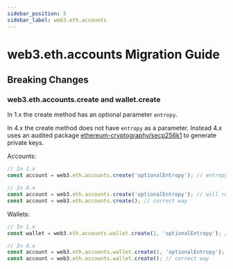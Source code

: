 ```yaml
---
sidebar_position: 5
sidebar_label: web3.eth.accounts
---
```


# web3.eth.accounts Migration Guide

## Breaking Changes

### web3.eth.accounts.create and wallet.create

In 1.x the create method has an optional parameter `entropy`.

In 4.x the create method does not have `entropy` as a parameter. Instead 4.x uses an audited package [ethereum-cryptography/secp256k1](https://github.com/ethereum/js-ethereum-cryptography#secp256k1-curve) to generate private keys.

Accounts:

```typescript
// In 1.x
const account = web3.eth.accounts.create('optionalEntropy'); // entropy is an optional parameter

// In 4.x
const account = web3.eth.accounts.create('optionalEntropy'); // will result in an error
const account = web3.eth.accounts.create(); // correct way
```

Wallets:

```typescript
// In 1.x
const wallet = web3.eth.accounts.wallet.create(1, 'optionalEntropy'); // entropy is an optional parameter

// In 4.x
const account = web3.eth.accounts.wallet.create(1, 'optionalEntropy'); // will result in an error
const account = web3.eth.accounts.wallet.create(); // correct way
```
